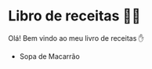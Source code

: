 # Libro de receitas :man_cook:

Olá! Bem vindo ao meu livro de receitas :raised_hand:

- Sopa de Macarrão
